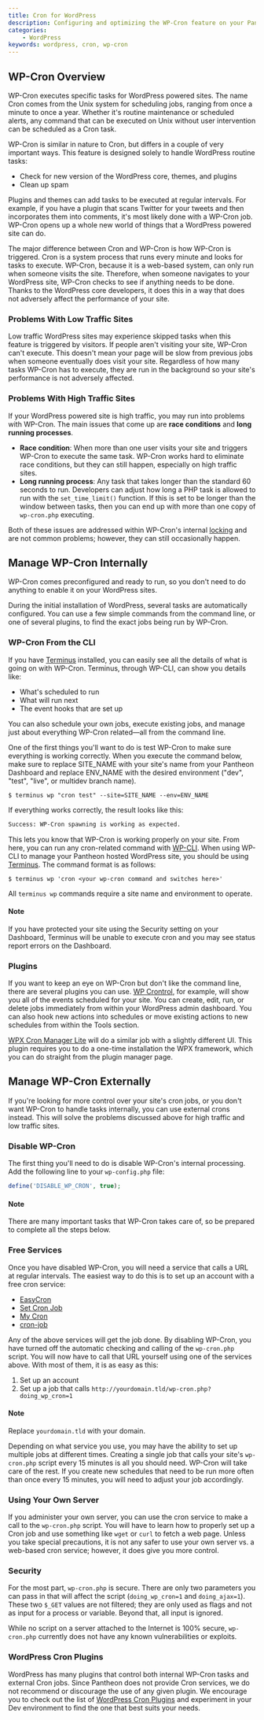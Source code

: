 ```yaml
---
title: Cron for WordPress
description: Configuring and optimizing the WP-Cron feature on your Pantheon WordPress Site.
categories:
    - WordPress
keywords: wordpress, cron, wp-cron
---
```

## WP-Cron Overview
WP-Cron executes specific tasks for WordPress powered sites. The name Cron comes from the Unix system for scheduling jobs, ranging from once a minute to once a year. Whether it's routine maintenance or scheduled alerts, any command that can be executed on Unix without user intervention can be scheduled as a Cron task.

WP-Cron is similar in nature to Cron, but differs in a couple of very important ways. This feature is designed solely to handle WordPress routine tasks:

 - Check for new version of the WordPress core, themes, and plugins
 - Clean up spam

Plugins and themes can add tasks to be executed at regular intervals. For example, if you have a plugin that scans Twitter for your tweets and then incorporates them into comments, it's most likely done with a WP-Cron job.  WP-Cron opens up a whole new world of things that a WordPress powered site can do.

The major difference between Cron and WP-Cron is how WP-Cron is triggered. Cron is a system process that runs every minute and looks for tasks to execute. WP-Cron, because it is a web-based system, can only run when someone visits the site. Therefore, when someone navigates to your WordPress site, WP-Cron checks to see if anything needs to be done. Thanks to the WordPress core developers, it does this in a way that does not adversely affect the performance of your site.

### Problems With Low Traffic Sites
Low traffic WordPress sites may experience skipped tasks when this feature is triggered by visitors. If people aren't visiting your site, WP-Cron can't execute. This doesn't mean your page will be slow from previous jobs when someone eventually does visit your site. Regardless of how many tasks WP-Cron has to execute, they are run in the background so your site's performance is not adversely affected.

### Problems With High Traffic Sites
If your WordPress powered site is high traffic, you may run into problems with WP-Cron. The main issues that come up are **race conditions** and **long running processes**.

- **Race condition**: When more than one user visits your site and triggers WP-Cron to execute the same task. WP-Cron works hard to eliminate race conditions, but they can still happen, especially on high traffic sites.
- **Long running process**: Any task that takes longer than the standard 60 seconds to run. Developers can adjust how long a PHP task is allowed to run with the `set_time_limit()` function. If this is set to be longer than the window between tasks, then you can end up with more than one copy of `wp-cron.php` executing.  

Both of these issues are addressed within WP-Cron's internal [ locking](https://core.trac.wordpress.org/browser/tags/4.1.1/src/wp-includes/cron.php#L231) and are not common problems; however, they can still occasionally happen.

## Manage WP-Cron Internally
WP-Cron comes preconfigured and ready to run, so you don't need to do anything to enable it on your WordPress sites.

During the initial installation of WordPress, several tasks are automatically configured. You can use a few simple commands from the command line, or one of several plugins, to find the exact jobs being run by WP-Cron.

### WP-Cron From the CLI
If you have [Terminus](/docs/cli/) installed, you can easily see all the details of what is going on with WP-Cron. Terminus, through WP-CLI, can show you details like:

 - What's scheduled to run
 - What will run next
 - The event hooks that are set up

You can also schedule your own jobs, execute existing jobs, and manage just about everything WP-Cron related&mdash;all from the command line.

One of the first things you'll want to do is test WP-Cron to make sure everything is working correctly. When you execute the command below, make sure to replace SITE_NAME with your site's name from your Pantheon Dashboard and replace ENV_NAME with the desired environment ("dev", "test", "live", or multidev branch name).

````nohighlight
$ terminus wp "cron test" --site=SITE_NAME --env=ENV_NAME
````

If everything works correctly, the result looks like this:

````bash
Success: WP-Cron spawning is working as expected.
````

This lets you know that WP-Cron is working properly on your site. From here, you can run any cron-related command with [WP-CLI](http://wp-cli.org/commands/cron/ "wp-cli web site"). When using WP-CLI to manage your Pantheon hosted WordPress site, you should be using [Terminus](/docs/cli/). The command format is as follows:

````nohighlight
$ terminus wp 'cron <your wp-cron command and switches here>'
````

All `terminus wp` commands require a site name and environment to operate.

<div class="alert alert-info" role="alert">
<h4>Note</h4>
If you have protected your site using the Security setting on your Dashboard, Terminus will be unable to execute cron and you may see status report errors on the Dashboard.</div>


### Plugins

If you want to keep an eye on WP-Cron but don't like the command line, there are several plugins you can use. [WP Crontrol](https://wordpress.org/plugins/wp-crontrol/screenshots/ "WP Crontrol page on wordpress.org"), for example, will show you all of the events scheduled for your site. You can create, edit, run, or delete jobs immediately from within your WordPress admin dashboard. You can also hook new actions into schedules or move existing actions to new schedules from within the Tools section.

[WPX Cron Manager Lite](https://wordpress.org/plugins/wpx-cron-manager-light/ "WPX Cron Manager Lite") will do a similar job with a slightly different UI. This plugin requires you to do a one-time installation the WPX framework, which you can do straight from the plugin manager page.


## Manage WP-Cron Externally
If you're looking for more control over your site's cron jobs, or you don't want WP-Cron to handle tasks internally, you can use external crons instead. This will solve the problems discussed above for high traffic and low traffic sites.

### Disable WP-Cron
The first thing you'll need to do is disable WP-Cron's internal processing. Add the following line to your `wp-config.php` file:

````php
define('DISABLE_WP_CRON', true);
````

<div class="alert alert-info" role="alert">
<h4>Note</h4>
There are many important tasks that WP-Cron takes care of, so be prepared to complete all the steps below.</div>

### Free Services
Once you have disabled WP-Cron, you will need a service that calls a URL at regular intervals. The easiest way to do this is to set up an account with a free cron service:

 - [EasyCron](https://www.easycron.com/)
 - [Set Cron Job](https://www.setcronjob.com/)
 - [My Cron](http://www.mywebcron.com/)
 - [cron-job](https://cron-job.org/en/)

Any of the above services will get the job done. By disabling WP-Cron, you have turned off the automatic checking and calling of the `wp-cron.php` script. You will now have to call that URL yourself using one of the services above. With most of them, it is as easy as this:

1. Set up an account
2. Set up a job that calls `http://yourdomain.tld/wp-cron.php?doing_wp_cron=1`

<div class="alert alert-info" role="alert">
<h4>Note</h4>
Replace <code>yourdomain.tld</code> with your domain.</div>

Depending on what service you use, you may have the ability to set up multiple jobs at different times. Creating a single job that calls your site's `wp-cron.php` script every 15 minutes is all you should need. WP-Cron will take care of the rest. If you create new schedules that need to be run more often than once every 15 minutes, you will need to adjust your job accordingly.

### Using Your Own Server
If you administer your own server, you can use the cron service to make a call to the `wp-cron.php` script. You will have to learn how to properly set up a Cron job and use something like `wget` or `curl` to fetch a web page. Unless you take special precautions, it is not any safer to use your own server vs. a web-based cron service; however, it does give you more control.

### Security
For the most part, `wp-cron.php` is secure. There are only two parameters you can pass in that will affect the script (`doing_wp_cron=1` and `doing_ajax=1`). These two `$_GET` values are not filtered; they are only used as flags and not as input for a process or variable. Beyond that, all input is ignored.

While no script on a server attached to the Internet is 100% secure, `wp-cron.php` currently does not have any known vulnerabilities or exploits.

### WordPress Cron Plugins
WordPress has many plugins that control both internal WP-Cron tasks and external Cron jobs. Since Pantheon does not provide Cron services, we do not recommend or discourage the use of any given plugin. We encourage you to check out the list of [WordPress Cron Plugins](https://wordpress.org/plugins/search.php?q=cron "List of WordPress plugins that help manage cron jobs") and experiment in your Dev environment to find the one that best suits your needs.
